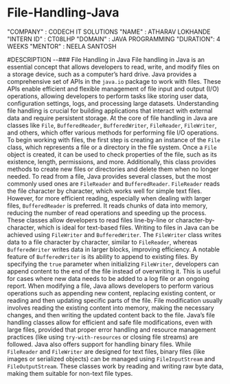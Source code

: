# File-Handling-Java

"COMPANY" : CODECH IT SOLUTIONS
"NAME" : ATHARAV LOKHANDE
"INTERN ID" : CT08LHP
"DOMAIN" : JAVA PROGRAMMING 
"DURATION": 4 WEEKS
"MENTOR" : NEELA SANTOSH 

#DESCRIPTION --### File Handling in Java
File handling in Java is an essential concept that allows developers to read, write, and modify files on a storage device, such as a computer’s hard drive. Java provides a comprehensive set of APIs in the `java.io` package to work with files. These APIs enable efficient and flexible management of file input and output (I/O) operations, allowing developers to perform tasks like storing user data, configuration settings, logs, and processing large datasets. Understanding file handling is crucial for building applications that interact with external data and require persistent storage.
At the core of file handling in Java are classes like `File`, `BufferedReader`, `BufferedWriter`, `FileReader`, `FileWriter`, and others, which offer various methods for performing file I/O operations. To begin working with files, the first step is creating an instance of the `File` class, which represents a file or a directory in the file system. Once a `File` object is created, it can be used to check properties of the file, such as its existence, length, permissions, and more. Additionally, this class provides methods to create new files or directories and delete them when no longer needed.
To read from a file, Java provides several classes, but the most commonly used ones are `FileReader` and `BufferedReader`. `FileReader` reads the file character by character, which works well for simple text files. However, for more efficient reading, especially when dealing with larger files, `BufferedReader` is preferred. It reads chunks of data into memory, reducing the number of read operations and speeding up the process. These classes allow developers to read files line-by-line or character-by-character, which is ideal for text-based files.
Writing to files in Java can be achieved using `FileWriter` and `BufferedWriter`. The `FileWriter` class writes data to a file character by character, similar to `FileReader`, whereas `BufferedWriter` writes data in larger blocks, improving efficiency. A notable feature of `BufferedWriter` is its ability to append to existing files. By specifying the `true` parameter when initializing `FileWriter`, developers can append content to the end of the file instead of overwriting it. This is useful for cases where new data needs to be added to a log file or an ongoing report.
When modifying a file, Java allows developers to perform various operations such as appending new content, replacing existing content, or reading and then updating specific parts of the file. File modification usually involves reading the existing content into memory, making the necessary changes, and then writing the updated content back to the file. Java’s file handling classes allow for efficient and safe file modifications, even with large files, provided that proper error handling and resource management practices (like using `try-with-resources` or closing file streams) are followed.
Java also offers support for handling binary files. While `FileReader` and `FileWriter` are designed for text files, binary files (like images or serialized objects) can be managed using `FileInputStream` and `FileOutputStream`. These classes work by reading and writing raw byte data, making them suitable for non-text file types.

